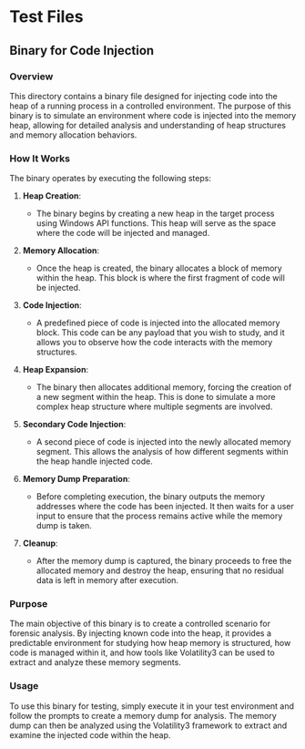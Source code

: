# Test Files

## Binary for Code Injection

### Overview

This directory contains a binary file designed for injecting code into the heap of a running process in a controlled environment. The purpose of this binary is to simulate an environment where code is injected into the memory heap, allowing for detailed analysis and understanding of heap structures and memory allocation behaviors.

### How It Works

The binary operates by executing the following steps:

1. **Heap Creation**: 
   - The binary begins by creating a new heap in the target process using Windows API functions. This heap will serve as the space where the code will be injected and managed.

2. **Memory Allocation**:
   - Once the heap is created, the binary allocates a block of memory within the heap. This block is where the first fragment of code will be injected.

3. **Code Injection**:
   - A predefined piece of code is injected into the allocated memory block. This code can be any payload that you wish to study, and it allows you to observe how the code interacts with the memory structures.

4. **Heap Expansion**:
   - The binary then allocates additional memory, forcing the creation of a new segment within the heap. This is done to simulate a more complex heap structure where multiple segments are involved.

5. **Secondary Code Injection**:
   - A second piece of code is injected into the newly allocated memory segment. This allows the analysis of how different segments within the heap handle injected code.

6. **Memory Dump Preparation**:
   - Before completing execution, the binary outputs the memory addresses where the code has been injected. It then waits for a user input to ensure that the process remains active while the memory dump is taken.

7. **Cleanup**:
   - After the memory dump is captured, the binary proceeds to free the allocated memory and destroy the heap, ensuring that no residual data is left in memory after execution.

### Purpose

The main objective of this binary is to create a controlled scenario for forensic analysis. By injecting known code into the heap, it provides a predictable environment for studying how heap memory is structured, how code is managed within it, and how tools like Volatility3 can be used to extract and analyze these memory segments.

### Usage

To use this binary for testing, simply execute it in your test environment and follow the prompts to create a memory dump for analysis. The memory dump can then be analyzed using the Volatility3 framework to extract and examine the injected code within the heap.

